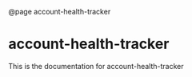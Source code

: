 @page account-health-tracker

# account-health-tracker

This is the documentation for account-health-tracker